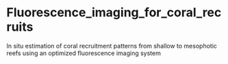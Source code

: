 # Fluorescence_imaging_for_coral_recruits
In situ estimation of coral recruitment patterns from shallow to mesophotic reefs using an optimized fluorescence imaging system
